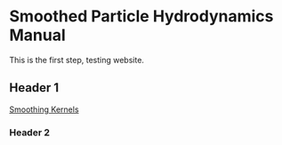 # Smoothed Particle Hydrodynamics Manual

This is the first step, testing website. 

## Header 1

[Smoothing Kernels](SmoothingKernels.md)


### Header 2
